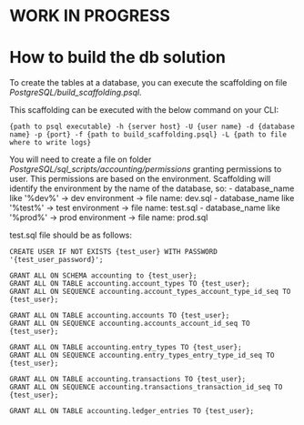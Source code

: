 # WORK IN PROGRESS
# How to build the db solution
To create the tables at a database, you can execute the scaffolding on file _PostgreSQL/build_scaffolding.psql_.

This scaffolding can be executed with the below command on your CLI:
```commandline
{path to psql executable} -h {server host} -U {user name} -d {database name} -p {port} -f {path to build_scaffolding.psql} -L {path to file where to write logs}
```

You will need to create a file on folder _PostgreSQL/sql_scripts/accounting/permissions_ granting permissions to user.
This permissions are based on the environment. Scaffolding will identify the environment by the name of the database, 
so:
    - database_name like '%dev%' -> dev environment -> file name: dev.sql
    - database_name like '%test%' -> test environment -> file name: test.sql
    - database_name like '%prod%' -> prod environment -> file name: prod.sql

test.sql file should be as follows:
```text
CREATE USER IF NOT EXISTS {test_user} WITH PASSWORD '{test_user_password}';

GRANT ALL ON SCHEMA accounting to {test_user};
GRANT ALL ON TABLE accounting.account_types TO {test_user};
GRANT ALL ON SEQUENCE accounting.account_types_account_type_id_seq TO {test_user};

GRANT ALL ON TABLE accounting.accounts TO {test_user};
GRANT ALL ON SEQUENCE accounting.accounts_account_id_seq TO {test_user};

GRANT ALL ON TABLE accounting.entry_types TO {test_user};
GRANT ALL ON SEQUENCE accounting.entry_types_entry_type_id_seq TO {test_user};

GRANT ALL ON TABLE accounting.transactions TO {test_user};
GRANT ALL ON SEQUENCE accounting.transactions_transaction_id_seq TO {test_user};

GRANT ALL ON TABLE accounting.ledger_entries TO {test_user};
```